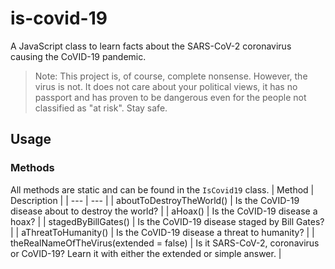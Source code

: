 # is-covid-19
A JavaScript class to learn facts about the SARS-CoV-2 coronavirus causing the CoVID-19 pandemic.
> Note: This project is, of course, complete nonsense. However, the virus is not. It does not care about your political views, it has no passport and has proven to be dangerous even for the people not classified as "at risk". Stay safe.
## Usage

### Methods
All methods are static and can be found in the `IsCovid19` class.
| Method | Description |
| --- | --- |
| aboutToDestroyTheWorld() | Is the CoVID-19 disease about to destroy the world? |
| aHoax() | Is the CoVID-19 disease a hoax? |
| stagedByBillGates() | Is the CoVID-19 disease staged by Bill Gates? |
| aThreatToHumanity() | Is the CoVID-19 disease a threat to humanity? |
| theRealNameOfTheVirus(extended = false) | Is it SARS-CoV-2, coronavirus or CoVID-19? Learn it with either the extended or simple answer. |
